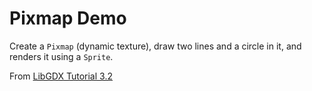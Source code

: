 # Pixmap Demo
Create a `Pixmap` (dynamic texture), draw two lines and a circle in it, and renders it using a `Sprite`.

From [LibGDX Tutorial 3.2](http://www.gamefromscratch.com/post/2013/10/02/LibGDX-Tutorial-3-Basic-graphics.aspx)

